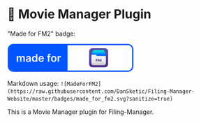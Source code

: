 # 🔭 Movie Manager Plugin

"Made for FM2" badge:

![made_for_FM2](https://github.com/DanSketic/Filing-Manager-Website/blob/graviton-rewrite/badges/made_for_fm2.svg)

Markdown usage:
```![MadeForFM2](https://raw.githubusercontent.com/DanSketic/Filing-Manager-Website/master/badges/made_for_fm2.svg?sanitize=true)```

This is a Movie Manager plugin for Filing-Manager.
